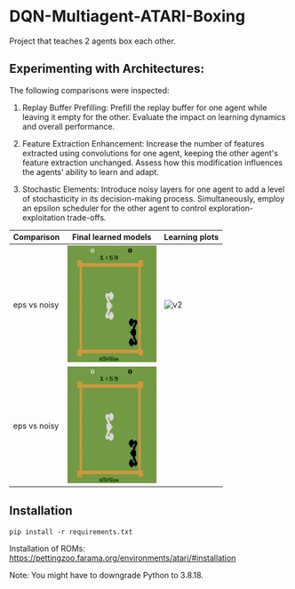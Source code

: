 # DQN-Multiagent-ATARI-Boxing
Project that teaches 2 agents box each other.

## Experimenting with Architectures:

The following comparisons were inspected: 

  1. Replay Buffer Prefilling: Prefill the replay buffer for one agent while leaving it empty for the other. Evaluate the impact on learning dynamics and overall performance.

  2. Feature Extraction Enhancement: Increase the number of features extracted using convolutions for one agent, keeping the other agent's feature extraction unchanged. Assess how this modification influences the agents' ability to learn and adapt.

  3. Stochastic Elements: Introduce noisy layers for one agent to add a level of stochasticity in its decision-making process. Simultaneously, employ an epsilon scheduler for the other agent to control exploration-exploitation trade-offs.


| Comparison               | Final learned models               |  Learning plots              |
| ---------------------- | ---------------------- | ---------------------- |
| eps vs noisy                | ![v1](results/gifs/eps-vs-noisy.gif) | ![v2](results/figures/2-xtra-small_1600-init_noisy-eps.png) |
| eps vs noisy                | ![v1](results/gifs/eps-vs-noisy.gif) |  |

## Installation
```console
pip install -r requirements.txt
```
Installation of ROMs: https://pettingzoo.farama.org/environments/atari/#installation

Note: You might have to downgrade Python to 3.8.18.
